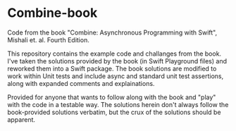# Combine-book
 Code from the book "Combine: Asynchronous Programming with Swift", Mishali et. al.
 Fourth Edition.
 
 This repository contains the example code and challanges from the book. I've taken the solutions
 provided by the book (in Swift Playground files) and reworked them into a Swift package. The book 
 solutions are modified to work within Unit tests and include async and standard unit test assertions, 
 along with expanded comments and explainations.
 
 Provided for anyone that wants to follow along with the book and "play" with the code in a testable
 way. The solutions herein don't always follow the book-provided solutions verbatim, but the crux of 
 the solutions should be apparent.
 
